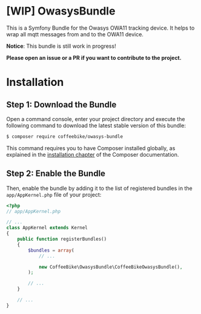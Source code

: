 # [WIP] OwasysBundle
This is a Symfony Bundle for the Owasys OWA11 tracking device. It helps to wrap all mqtt messages from and to the OWA11 device.

**Notice**: This bundle is still work in progress!

**Please open an issue or a PR if you want to contribute to the project.**

Installation
============

Step 1: Download the Bundle
---------------------------

Open a command console, enter your project directory and execute the
following command to download the latest stable version of this bundle:

```bash
$ composer require coffeebike/owasys-bundle
```

This command requires you to have Composer installed globally, as explained
in the [installation chapter](https://getcomposer.org/doc/00-intro.md)
of the Composer documentation.

Step 2: Enable the Bundle
-------------------------

Then, enable the bundle by adding it to the list of registered bundles
in the `app/AppKernel.php` file of your project:

```php
<?php
// app/AppKernel.php

// ...
class AppKernel extends Kernel
{
    public function registerBundles()
    {
        $bundles = array(
            // ...

            new CoffeeBike\OwasysBundle\CoffeeBikeOwasysBundle(),
        );

        // ...
    }

    // ...
}
```
